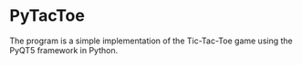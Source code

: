 # PyTacToe
The program is a simple implementation of the Tic-Tac-Toe game using the PyQT5 framework in Python.
